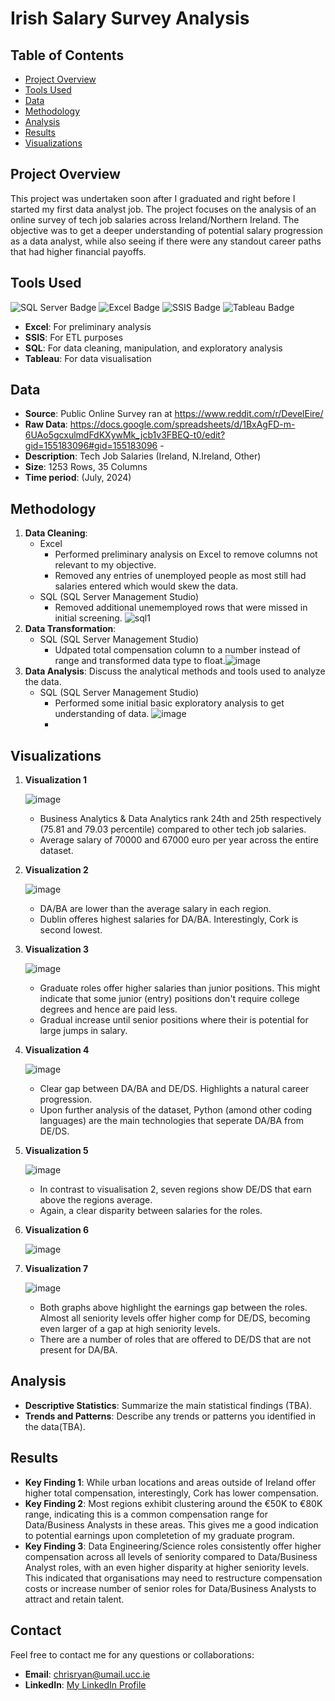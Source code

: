 # Irish Salary Survey Analysis

## Table of Contents

- [Project Overview](#project-overview)
- [Tools Used](#tools-used)
- [Data](#data)
- [Methodology](#methodology)
- [Analysis](#analysis)
- [Results](#results)
- [Visualizations](#visualizations)

## Project Overview

This project was undertaken soon after I graduated and right before I started my first data analyst job. The project focuses on the analysis of an online survey of tech job salaries across Ireland/Northern Ireland. The objective was to get a deeper understanding of potential salary progression as a data analyst, while also seeing if there were any standout career paths that had higher financial payoffs.

## Tools Used
![SQL Server Badge](https://img.shields.io/badge/SQL_Server-CC2927?style=for-the-badge&logo=Microsoft-SQL-Server&logoColor=white)
![Excel Badge](https://img.shields.io/badge/Excel-217346?style=for-the-badge&logo=Microsoft-Excel&logoColor=white)
![SSIS Badge](https://img.shields.io/badge/SSIS-003366?style=for-the-badge&logo=Microsoft&logoColor=white)
![Tableau Badge](https://img.shields.io/badge/Tableau-E97627?style=for-the-badge&logo=Tableau&logoColor=white)
- **Excel**: For preliminary analysis
- **SSIS**: For ETL purposes
- **SQL**: For data cleaning, manipulation, and exploratory analysis
- **Tableau**: For data visualisation

## Data

- **Source**: Public Online Survey ran at https://www.reddit.com/r/DevelEire/
- **Raw Data**: https://docs.google.com/spreadsheets/d/1BxAgFD-m-6UAo5gcxulmdFdKXywMk_jcb1v3FBEQ-t0/edit?gid=155183096#gid=155183096 - 
- **Description**: Tech Job Salaries (Ireland, N.Ireland, Other)
- **Size**: 1253 Rows, 35 Columns
- **Time period**: (July, 2024)

## Methodology

1. **Data Cleaning**:
   - Excel
       - Performed preliminary analysis on Excel to remove columns not relevant to my objective.
       - Removed any entries of unemployed people as most still had salaries entered which would skew the data.
   - SQL (SQL Server Management Studio)
       - Removed additional unememployed rows that were missed in initial screening. ![sql1](https://github.com/user-attachments/assets/65f25e5b-a09c-457c-8ce2-975d3e76e9e0)
2. **Data Transformation**:
   - SQL (SQL Server Management Studio)
       - Udpated total compensation column to a number instead of range and transformed data type to float.![image](https://github.com/user-attachments/assets/4330e367-e9e5-4200-a1c4-41c38ad94fd8)
3. **Data Analysis**: Discuss the analytical methods and tools used to analyze the data.
   - SQL (SQL Server Management Studio)
       - Performed some initial basic exploratory analysis to get understanding of data. ![image](https://github.com/user-attachments/assets/62e24d6a-ab11-4a3f-88f7-bf3162f95253)
       - 
## Visualizations

1. **Visualization 1**

   ![image](https://github.com/user-attachments/assets/ab7ca3a4-2056-47fc-8bef-f232da3330c7)

   - Business Analytics & Data Analytics rank 24th and 25th respectively (75.81 and 79.03 percentile) compared to other tech job salaries.
   - Average salary of 70000 and 67000 euro per year across the entire dataset.
     
2. **Visualization 2**

   ![image](https://github.com/user-attachments/assets/ea4611a1-49a9-4641-bf48-755feeb7e69c)

   - DA/BA are lower than the average salary in each region.
   - Dublin offeres highest salaries for DA/BA. Interestingly, Cork is second lowest.

3. **Visualization 3**

   ![image](https://github.com/user-attachments/assets/99d74d03-ea2c-41aa-998a-8f4bd567c4cd)

   - Graduate roles offer higher salaries than junior positions. This might indicate that some junior (entry) positions don't require college degrees and hence are paid less.
   - Gradual increase until senior positions where their is potential for large jumps in salary.

4. **Visualization 4**

   ![image](https://github.com/user-attachments/assets/e22f266f-6fb2-4630-94f4-373d518cc8af)

   - Clear gap between DA/BA and DE/DS. Highlights a natural career progression.
   - Upon further analysis of the dataset, Python (amond other coding languages) are the main technologies that seperate DA/BA from DE/DS.

5. **Visualization 5**

   ![image](https://github.com/user-attachments/assets/a52dc2ff-bb63-41fe-90bf-c29e6c263f06)


   - In contrast to visualisation 2, seven regions show DE/DS that earn above the regions average.
   - Again, a clear disparity between salaries for the roles.

6. **Visualization 6**

   ![image](https://github.com/user-attachments/assets/974b990b-98a2-42fb-84e7-5d042bb83715)

7. **Visualization 7**


   ![image](https://github.com/user-attachments/assets/345859ba-d9ee-4969-98b8-42a65d892876)


   - Both graphs above highlight the earnings gap between the roles. Almost all seniority levels offer higher comp for DE/DS, becoming even larger of a gap at high seniority levels.
   - There are a number of roles that are offered to DE/DS that are not present for DA/BA.

## Analysis

- **Descriptive Statistics**: Summarize the main statistical findings (TBA).
- **Trends and Patterns**: Describe any trends or patterns you identified in the data(TBA).

## Results

- **Key Finding 1**: While urban locations and areas outside of Ireland offer higher total compensation, interestingly, Cork has lower compensation.
- **Key Finding 2**: Most regions exhibit clustering around the €50K to €80K range, indicating this is a common compensation range for Data/Business Analysts in these areas. This gives me a good indication to potential earnings upon completetion of my graduate program.
- **Key Finding 3**: Data Engineering/Science roles consistently offer higher compensation across all levels of seniority compared to Data/Business Analyst roles, with an even higher disparity at higher seniority levels. This indicated that organisations may need to restructure compensation costs or increase number of senior roles for Data/Business Analysts to attract and retain talent. 

## Contact

Feel free to contact me for any questions or collaborations:

- **Email**: [chrisryan@umail.ucc.ie](mailto:your-email@example.com)
- **LinkedIn**: [My LinkedIn Profile](https://www.linkedin.com/in/christopher-ryan-8229a81b9/)
